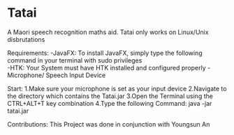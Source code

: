 # Tatai
A Maori speech recognition maths aid.
Tatai only works on Linux/Unix disbrutations 

Requirements:
    -JavaFX: To install JavaFX, simply type the following command in your terminal with sudo privileges  
    -HTK: Your System must have HTK installed and configured properly 
    -Microphone/ Speech Input Device
    
Start:
    1.Make sure your microphone is set as your input device
    2.Navigate to the directory which contains the Tatai.jar
    3.Open the Terminal using the CTRL+ALT+T key combination
    4.Type the following Command:
        java -jar tatai.jar

Contributions: 
This Project was done in conjunction with Youngsun An
